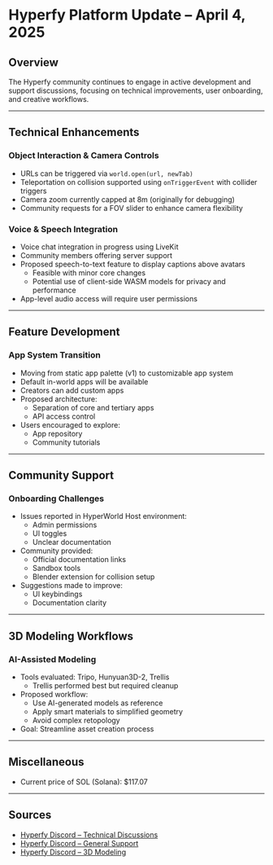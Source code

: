 # Hyperfy Platform Update – April 4, 2025

## Overview
The Hyperfy community continues to engage in active development and support discussions, focusing on technical improvements, user onboarding, and creative workflows.

---

## Technical Enhancements

### Object Interaction & Camera Controls
- URLs can be triggered via `world.open(url, newTab)`
- Teleportation on collision supported using `onTriggerEvent` with collider triggers
- Camera zoom currently capped at 8m (originally for debugging)
- Community requests for a FOV slider to enhance camera flexibility

### Voice & Speech Integration
- Voice chat integration in progress using LiveKit
- Community members offering server support
- Proposed speech-to-text feature to display captions above avatars
  - Feasible with minor core changes
  - Potential use of client-side WASM models for privacy and performance
- App-level audio access will require user permissions

---

## Feature Development

### App System Transition
- Moving from static app palette (v1) to customizable app system
- Default in-world apps will be available
- Creators can add custom apps
- Proposed architecture:
  - Separation of core and tertiary apps
  - API access control
- Users encouraged to explore:
  - App repository
  - Community tutorials

---

## Community Support

### Onboarding Challenges
- Issues reported in HyperWorld Host environment:
  - Admin permissions
  - UI toggles
  - Unclear documentation
- Community provided:
  - Official documentation links
  - Sandbox tools
  - Blender extension for collision setup
- Suggestions made to improve:
  - UI keybindings
  - Documentation clarity

---

## 3D Modeling Workflows

### AI-Assisted Modeling
- Tools evaluated: Tripo, Hunyuan3D-2, Trellis
  - Trellis performed best but required cleanup
- Proposed workflow:
  - Use AI-generated models as reference
  - Apply smart materials to simplified geometry
  - Avoid complex retopology
- Goal: Streamline asset creation process

---

## Miscellaneous

- Current price of SOL (Solana): $117.07

--- 

## Sources
- [Hyperfy Discord – Technical Discussions](https://discord.com/channels/958209073277456457/994775534733115412)
- [Hyperfy Discord – General Support](https://discord.com/channels/958209073277456457/958209074045026327)
- [Hyperfy Discord – 3D Modeling](https://discord.com/channels/958209073277456457/1031058655581323324)